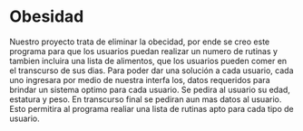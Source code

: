 # Obesidad
Nuestro proyecto trata de eliminar la obecidad, por ende se creo este programa para que los usuarios puedan realizar un numero de rutinas
y tambien incluira una lista de alimentos, que los usuarios pueden comer en el transcurso de sus dias. Para poder dar una solución a cada usuario,
cada uno ingresara por medio de nuestra interfa los, datos requeridos para brindar un sistema optimo para cada usuario. Se pedira al usuario su
edad, estatura y peso. En transcurso final se pediran aun mas datos al usuario.
Esto permitira al programa realiar una lista de rutinas apto para cada tipo de usuario. 
